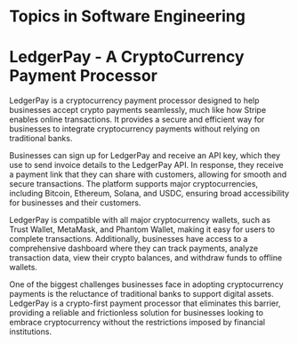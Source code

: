 # Topics in Software Engineering


# LedgerPay - A CryptoCurrency Payment Processor

LedgerPay is a cryptocurrency payment processor designed to help businesses accept crypto payments seamlessly, much like how Stripe enables online transactions. It provides a secure and efficient way for businesses to integrate cryptocurrency payments without relying on traditional banks.

Businesses can sign up for LedgerPay and receive an API key, which they use to send invoice details to the LedgerPay API. In response, they receive a payment link that they can share with customers, allowing for smooth and secure transactions. The platform supports major cryptocurrencies, including Bitcoin, Ethereum, Solana, and USDC, ensuring broad accessibility for businesses and their customers.

LedgerPay is compatible with all major cryptocurrency wallets, such as Trust Wallet, MetaMask, and Phantom Wallet, making it easy for users to complete transactions. Additionally, businesses have access to a comprehensive dashboard where they can track payments, analyze transaction data, view their crypto balances, and withdraw funds to offline wallets.

One of the biggest challenges businesses face in adopting cryptocurrency payments is the reluctance of traditional banks to support digital assets. LedgerPay is a crypto-first payment processor that eliminates this barrier, providing a reliable and frictionless solution for businesses looking to embrace cryptocurrency without the restrictions imposed by financial institutions.


